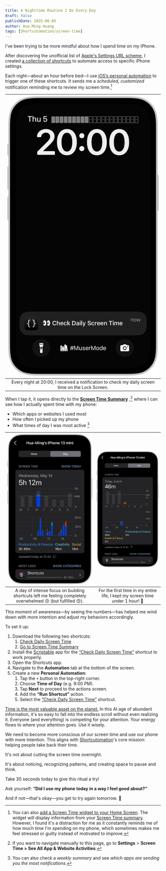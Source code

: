 ```yaml
---
title: A Nighttime Routine I Do Every Day
draft: false
publishDate: 2025-06-05
author: Hua-Ming Huang
tags: [Shortcutomation/screen-time]
---
```


I've been trying to be more mindful about how I spend time on my iPhone.

After discovering the unofficial list of [Apple's Settings URL scheme](https://github.com/FifiTheBulldog/ios-settings-urls/blob/master/settings-urls.md), I created [a collection of shortcuts](https://shortcutomation.com/gallery/iphone-settings) to automate access to specific iPhone settings.

Each night—about an hour before bed—I use [iOS’s personal automation](https://support.apple.com/guide/shortcuts/intro-to-personal-automation-apd690170742/ios) to trigger one of these shortcuts. It sends me a _scheduled, customized_ notification reminding me to review my screen time.[^1]

| ![](../../../_attachments/004%200.PNG) |
| :---: |
| Every night at 20:00, I received a notification to check my daily screen time on the Lock Screen. |

When I tap it, it opens directly to the [**Screen Time Summary**](https://support.apple.com/guide/iphone/get-started-with-screen-time-iphbfa595995) ,[^2] where I can see how I actually spent time with my phone:

* Which apps or websites I used most
* How often I picked up my phone
* What times of day I was most active [^3]

|                        ![](../../../_attachments/e31f4582014b484ada425661df1286e7.PNG)                         |                    ![](../../../_attachments/af26e322fec959c393779754eb7f43b5.PNG)                    |
| :-------------------------------------------------------------------------------------: | :--------------------------------------------------------------------------: |
| A day of intense focus on building shortcuts left me feeling completely overwhelmed 😣 (but fulfilled 😊).  | For the first time in my entire life, I kept my screen time under 1 hour! 🥳 |

This moment of awareness—by seeing the numbers—has helped me wind down with more intention and adjust my behaviors accordingly.

To set it up:

1. Download the following two shortcuts:
	1. [Check Daily Screen Time](https://www.icloud.com/shortcuts/f68941b5000448128495269faf596bc5)
	2. [Go to Screen Time Summary](https://shortcutomation.com/gallery/iphone-settings/go-to-screen-time-summary/)
2. Install the [Scriptable](https://scriptable.app/) app for the [“Check Daily Screen Time”](https://www.icloud.com/shortcuts/f68941b5000448128495269faf596bc5) shortcut to work properly.
3. Open the Shortcuts app.
4. Navigate to the **Automation** tab at the bottom of the screen.
5. Create a new **Personal Automation**:
	1. Tap the `+` button in the top-right corner.
	2. Choose **Time of Day** (e.g. 9:00 PM).
	3. Tap **Next** to proceed to the actions screen.
	4. Add the **“Run Shortcut”** action.
	5. Select the [“Check Daily Screen Time”](https://www.icloud.com/shortcuts/f68941b5000448128495269faf596bc5) shortcut.

[Time is the most valuable asset on the planet.](https://paulgraham.com/vb.html) In this AI age of abundant information, it's so easy to fall into the endless scroll without even realizing it. Everyone (and everything) is competing for your attention. Your energy flows to where your attention goes. Use it wisely.

We need to become more conscious of our screen time and use our phone with more intention. This aligns with [Shortcutomation](https://shortcutomation.com)'s core mission: helping people take back their time.

It's not about cutting the screen time overnight.

It's about noticing, recognizing patterns, and creating space to pause and think.

Take 30 seconds today to give this ritual a try!

Ask yourself: **“Did I use my phone today in a way I feel good about?”**

And if not—that's okay—you get to try again tomorrow. 🫶

[^1]: You can also [add a Screen Time widget to your Home Screen](https://support.apple.com/guide/iphone/add-edit-and-remove-widgets-iphb8f1bf206/18.0/ios/18.0#iphefb49b7e0). The widget will display information from your [Screen Time summary](https://support.apple.com/guide/iphone/get-started-with-screen-time-iphbfa595995). However, I found it's a distraction for me as it constantly reminds me of how much time I'm spending on my phone, which sometimes makes me feel stressed or guilty instead of motivated to improve.
[^2]: If you want to navigate manually to this page, go to **Settings** \> **Screen Time \> See All App \& Website Activities**.
[^3]: You can also check a _weekly summary_ and see _which apps are sending you the most notifications_.
